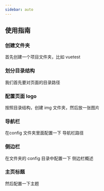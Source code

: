 ```yaml
---
sidebar: auto
---
```


## 使用指南





### 创建文件夹
首先创建一个项目文件夹，比如 vuetest 

### 划分目录结构
我们首先要对页面的目录路径
### 配置页面 logo 
 按照目录结构，创建 img 文件夹，然后放一张图片
### 导航栏
在config 文件夹里面配置一下 导航栏路径

### 侧边栏

在文件夹的 config 目录中配置一下 侧边栏概述 

### 主页标题
然后配置一下主题